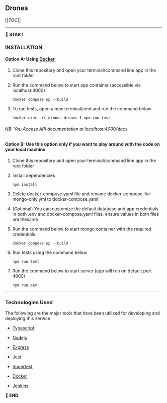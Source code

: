 ## Drones

  

[[_TOC_]]

  

---

  

:scroll: **START**

  
  

### INSTALLATION

#### Option A: Using <a  href="https://www.docker.com/">Docker  </a>

  1. Clone this repository and open your terminal/command line app in the root folder
  2. Run the command below to start app container (accessible via localhost:4000)
  
        ```docker compose up --build ```
   3. To run tests, open a new terminal/cmd and run the command below
  
        ```docker exec -it drones-drones-1 npm run test ```     
   ###### NB: You Access API documentation at localhost:4000/docs

#### Option B: Use this option only if you want to play around with the code on your local machine

1. Clone this repository and open your terminal/command line app in the root folder
2. Install  dependencies

     ```npm install ```
4. Delete docker-compose.yaml file and rename docker-compose-for-mongo-only.yml to docker-compose.yaml
5.  (Optional) You can customize the default database and app credentials in both .env and docker-compose.yaml files, ensure values in both files are thesame
6. Run the command below to start mongo container with the required credentials 

      ```docker compose up --build ```
     
 4. Run tests using the command below
 
      ```npm run test```
7. Run the command below to start server (app will run on default port 4000)
 
   ```npm run dev```
---

  


### Technologies Used

  

The following are the major tools that have been utilized for developing and deploying this service.

*  [Typescript](https://www.typescriptlang.org)

*  [Nodejs](https://nodejs.org/en/)

*  [Express](https://expressjs.com)

*  [Jest](https://jestjs.io/)

*  [Supertest](https://www.npmjs.com/package/supertest)

*  [Docker](https://docker.com/)

*  [Jenkins](https://www.jenkins.io/)

:scroll: **END**